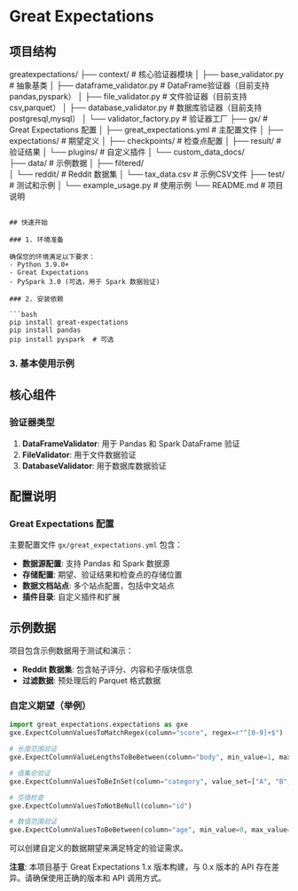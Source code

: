 # Great Expectations
## 项目结构
greatexpectations/
├── context/                    # 核心验证器模块
│   ├── base_validator.py       # 抽象基类
│   ├── dataframe_validator.py  # DataFrame验证器（目前支持pandas,pyspark）
│   ├── file_validator.py       # 文件验证器（目前支持csv,parquet）
│   ├── database_validator.py   # 数据库验证器（目前支持postgresql,mysql）
│   └── validator_factory.py    # 验证器工厂
├── gx/                         # Great Expectations 配置
│   ├── great_expectations.yml  # 主配置文件
│   ├── expectations/           # 期望定义
│   ├── checkpoints/           # 检查点配置
│   ├── result/                # 验证结果
│   └── plugins/               # 自定义插件
│       └── custom_data_docs/  
├── data/                      # 示例数据
│   ├── filtered/              
│   └── reddit/               # Reddit 数据集
│   └── tax_data.csv           # 示例CSV文件
├── test/                      # 测试和示例
│   └── example_usage.py       # 使用示例
└── README.md                  # 项目说明
```

## 快速开始

### 1. 环境准备

确保您的环境满足以下要求：
- Python 3.9.0+
- Great Expectations 
- PySpark 3.0 (可选，用于 Spark 数据验证)

### 2. 安装依赖

```bash
pip install great-expectations
pip install pandas
pip install pyspark  # 可选
```

### 3. 基本使用示例
## 核心组件

### 验证器类型

1. **DataFrameValidator**: 用于 Pandas 和 Spark DataFrame 验证
2. **FileValidator**: 用于文件数据验证
3. **DatabaseValidator**: 用于数据库数据验证


## 配置说明

### Great Expectations 配置

主要配置文件 `gx/great_expectations.yml` 包含：

- **数据源配置**: 支持 Pandas 和 Spark 数据源
- **存储配置**: 期望、验证结果和检查点的存储位置
- **数据文档站点**: 多个站点配置，包括中文站点
- **插件目录**: 自定义插件和扩展

## 示例数据

项目包含示例数据用于测试和演示：
- **Reddit 数据集**: 包含帖子评分、内容和子版块信息
- **过滤数据**: 预处理后的 Parquet 格式数据

### 自定义期望（举例）
```python
import great_expectations.expectations as gxe
gxe.ExpectColumnValuesToMatchRegex(column="score", regex=r"^[0-9]+$")

# 长度范围验证
gxe.ExpectColumnValueLengthsToBeBetween(column="body", min_value=1, max_value=1000)

# 值集合验证
gxe.ExpectColumnValuesToBeInSet(column="category", value_set=["A", "B", "C"])

# 空值检查
gxe.ExpectColumnValuesToNotBeNull(column="id")

# 数值范围验证
gxe.ExpectColumnValuesToBeBetween(column="age", min_value=0, max_value=120)
```

可以创建自定义的数据期望来满足特定的验证需求。

**注意**: 本项目基于 Great Expectations 1.x 版本构建，与 0.x 版本的 API 存在差异。请确保使用正确的版本和 API 调用方式。